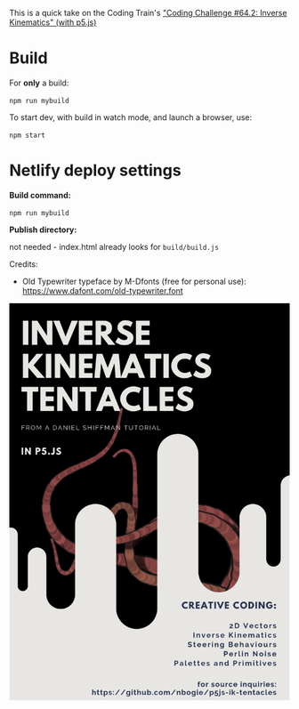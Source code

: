 This is a quick take on the Coding Train's ["Coding Challenge #64.2: Inverse Kinematics" (with p5.js)](https://www.youtube.com/watch?v=hbgDqyy8bIw)

# Build

For **only** a build:

`npm run mybuild`

To start dev, with build in watch mode, and launch a browser, use:

`npm start`

# Netlify deploy settings

**Build command:**

`npm run mybuild`

**Publish directory:**

not needed - index.html already looks for `build/build.js`

Credits:

- Old Typewriter typeface by M-Dfonts (free for personal use): https://www.dafont.com/old-typewriter.font

![playing with Canva](./screenshots/InverseKinematicsTentacles.png?raw=true)
